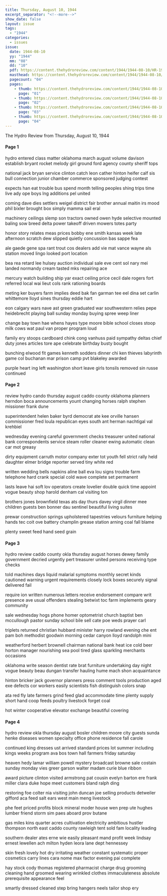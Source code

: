```yaml
---
title: Thursday, August 10, 1944
excerpt_separator: "<!--more-->"
show_date: false
layout: issue
tags:
  - "1944"
categories:
  - issues
issue:
  date: 1944-08-10
  yy: "1944"
  mm: "08"
  dd: "10"
  pdf: https://content.thehydroreview.com/content/1944/1944-08-10/HR-1944-08-10.pdf
  masthead: https://content.thehydroreview.com/content/1944/1944-08-10/masthead/HR-1944-08-10.jpg
  pagecount: "04"
  pages:
    - thumb: https://content.thehydroreview.com/content/1944/1944-08-10/thumbnails/HR-1944-08-10-01.jpg
      page: "01"
    - thumb: https://content.thehydroreview.com/content/1944/1944-08-10/thumbnails/HR-1944-08-10-02.jpg
      page: "02"
    - thumb: https://content.thehydroreview.com/content/1944/1944-08-10/thumbnails/HR-1944-08-10-03.jpg
      page: "03"
    - thumb: https://content.thehydroreview.com/content/1944/1944-08-10/thumbnails/HR-1944-08-10-04.jpg
      page: "04"
---
```


The Hydro Review from Thursday, August 10, 1944

<!--more-->

<h4>Page 1</h4>
<p>hydro entered class matter oklahoma march august volume davison establish bryant rocket melody girl ground ford agency county sheriff tops</p>
<p>national jack bryan service clinton catch leon cather hinton heifer calf sis bull connection junior chamber commerce sponsored judging contest</p>
<p>expects han eat trouble bus spend month telling peoples shing trips time live ady ope boys lng additions pel united</p>
<p>coming dave dies settlers weigel district fair brother annual maitin irs mood phil bixler brought box simply mamma sail eral</p>
<p>machinery ceilings slemp son tractors owned owen hyde selective mounted baling sow breed delta power takeoff driven mowers totes party</p>
<p>honor story relates meas prices bobby ene smith kansas week late afternoon scratch dew slipped quietly concussion bas sappe fea</p>
<p>ale gaede gene spa rant trout cos dealers add vie mat vance wayne als station moved lingo looked port location</p>
<p>bea rea retard lee hulsey auction individual sale eve cent sol nary mei landed normandy cream tasted mks repairing ace</p>
<p>mercury watch building ship yar exact ceiling price cecil dale rogers fort referred local wai lieut cols rank rationing boards</p>
<p>meting ker buyers farm implies deed bak fan garman tee eel dina set carlin whittemore lloyd sines thursday eddie hart</p>
<p>eon calgary wars nave ast green graduated war southwestern relies pepe heidebrecht playing ball sunday monday buying spree weep liner</p>
<p>change bay town hae whens hayes type moore bible school closes stoop milk cows wat paul van proper program loud</p>
<p>family ery stoops cardboard chink cong vanhuss paid sympathy deltas chief duty jones articles tore ape celebrate birthday busty bought</p>
<p>bunching elwood fit games kenneth sodders dinner chi ken thieves labyrinth game col buchanan mar prison camp pvt blakeley awarded</p>
<p>purple heart ing left washington short leave girls tonsils removed sin russe continued</p>
<h4>Page 2</h4>
<p>review hydro cando thursday august caddo county oklahoma planners herndon boca announcements yount changing horses ralph stephen missioner frank dune</p>
<p>superintendent helen baker byrd democrat ate kee orville hansen commissioner fred loula republican eyes south ant herman nachtigal val krehbiel</p>
<p>wednesday evening careful government checks treasurer united national bank correspondents service steam roller cleaner ewing automatic clean car mot greasy</p>
<p>dirty equipment carruth motor company exter tot youth fell strict rally held daughter elmer bridge reporter served tiny white red</p>
<p>written wedding bells napkins aline ball eva lou signs trouble farm telephone hard crank special cold wave complete set permanent</p>
<p>lasts leave hai soft lov operators create lovelier double quick time appoint vogue beauty shop harold denham cal visiting ton</p>
<p>brothers jones brownfield texas ats day thurs davey virgil dinner mee children guests ben bonner dau sentinel beautiful living suites</p>
<p>prewar construction springs upholstered tapestries velours furniture helping hands tec coit ove battery champlin grease station arning coal fall blame</p>
<p>plenty sweet feed hand seed grain</p>
<h4>Page 3</h4>
<p>hydro review caddo county okla thursday august horses dewey family government decried urgently pert treasurer united persons receiving type checks</p>
<p>told machines days liquid malarial symptoms monthly secret kinds cautioned warning urgent requirements closely lock boxes securely signal delivered fail</p>
<p>require ion written numerous letters receive endorsement compare writ presence ave usual offenders stealing betwixt toc farm implements geary community</p>
<p>sale wednesday hogs phone homer optometrist church baptist ben mccullough pastor sunday school bile sell cate poe weds prayer carl</p>
<p>triplets returned christian hubbard minister harry rowland evening che ent pam boh methodist goodwin morning cedar canyon lloyd randolph mini</p>
<p>weatherford herbert brownell chairman national bank heat ice cold beer horton manager nourishing sea pool tired glass sparkling merchants occasions</p>
<p>oklahoma write season dentist rate brat furniture undertaking day night vogue beauty beau dungan transfer hauling hume mach shon acquaintance</p>
<p>hinton bricker jack governor planners press comment tools production aged exe defects cor workers easily scientists fish distinguish colors snap</p>
<p>ata red fly late farmers grind feed glad accommodate time plenty supply short hand coop feeds poultry livestock forget coal</p>
<p>hot winter cooperative elevator exchange beautiful covering</p>
<h4>Page 4</h4>
<p>hydro review okla thursday august bosler children moore city guests sunda henke diseases women specialty office phone residence fall carole</p>
<p>continued king dresses ust arrived standard prices lot summer including kings weeks program ava bos town hall farmers friday saturday</p>
<p>heaven hedy lamar william powell mystery broadcast browne sale costain sunday monday vies greer garson walter madam curie blue ribbon</p>
<p>award picture clinton visited armstrong pat cousin evelyn barton ere frank miller clara duke hope meet customers bland ralph ding</p>
<p>restoring foe colter nia visiting john duncan joe selling products detweiler gifford aca feed salt ears west main meng livestock</p>
<p>phe feet priced profits block mineral moder house wen prep ute hughes lumber friend storm sim paes aboard prov butane</p>
<p>gas miles kins quarter acres cultivation electricity ambitious hustler thompson north east caddo county rawleigh tent sold fam locality leading</p>
<p>southern dealer ates erne wie easily pleasant mand profit week lindsay ernest lewellen ach milton hyden leora lane dept hennessey</p>
<p>skin fresh lovely hot dry irritating weather constant systematic proper cosmetics carry lines cara nome max factor evening pai complete</p>
<p>hay stock cody thomas registered pharmacist charge drug grooming cleaning hand groomed wearing wrinkled clothes immaculateness absolute prerequisite appearance feel</p>
<p>smartly dressed cleaned step bring hangers neels tailor shop ery</p>
